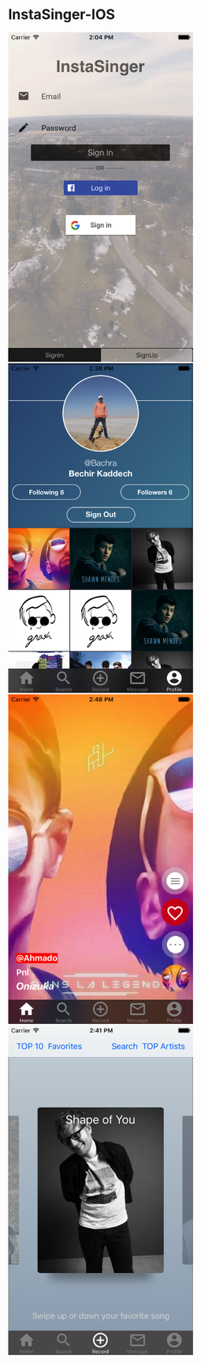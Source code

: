 # InstaSinger-IOS

<img src="https://github.com/bachra1993/InstaSinger-IOS/blob/master/Simulator%20Screen%20Shot%20May%2029%2C%202017%2C%202.04.18%20PM.png" width="375" height="667">


<img src="https://github.com/bachra1993/InstaSinger-IOS/blob/master/Simulator%20Screen%20Shot%20May%2029%2C%202017%2C%202.38.36%20PM.png" width="375" height="667">

<img src="https://github.com/bachra1993/InstaSinger-IOS/blob/master/Simulator%20Screen%20Shot%20May%2029%2C%202017%2C%202.46.03%20PM.png" width="375" height="667">

<img src="https://github.com/bachra1993/InstaSinger-IOS/blob/master/Simulator%20Screen%20Shot%20May%2029%2C%202017%2C%202.41.14%20PM.png" width="375" height="667">
